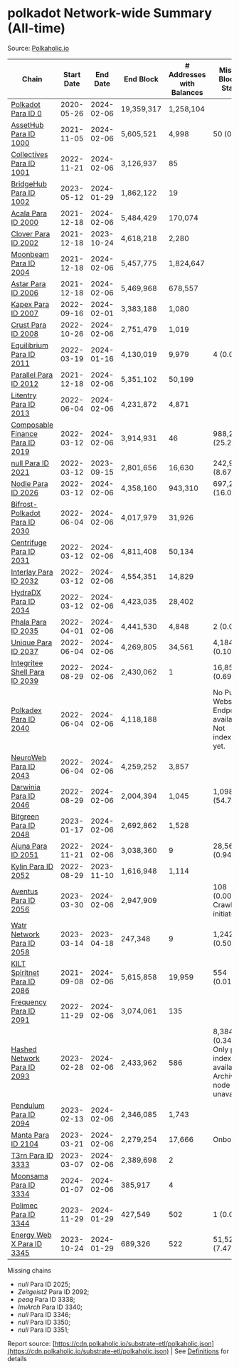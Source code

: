 # polkadot Network-wide Summary (All-time)

Source: [Polkaholic.io](https://polkaholic.io)


| Chain            | Start Date | End Date | End Block | # Addresses with Balances | Missing Blocks / Status |
| ---------------- | ---------- | ---------| --------- | ------------------------- | ----------------------- |
| [Polkadot Para ID 0](/polkadot/0-polkadot) | 2020-05-26 | 2024-02-06 | 19,359,317 |  1,258,104 |    |
| [AssetHub Para ID 1000](/polkadot/1000-assethub) | 2021-11-05 | 2024-02-06 | 5,605,521 |  4,998 | 50 (0.00%)  |
| [Collectives Para ID 1001](/polkadot/1001-collectives) | 2022-11-21 | 2024-02-06 | 3,126,937 |  85 |    |
| [BridgeHub Para ID 1002](/polkadot/1002-bridgehub) | 2023-05-12 | 2024-01-29 | 1,862,122 |  19 |    |
| [Acala Para ID 2000](/polkadot/2000-acala) | 2021-12-18 | 2024-02-06 | 5,484,429 |  170,074 |    |
| [Clover Para ID 2002](/polkadot/2002-clover) | 2021-12-18 | 2023-10-24 | 4,618,218 |  2,280 |    |
| [Moonbeam Para ID 2004](/polkadot/2004-moonbeam) | 2021-12-18 | 2024-02-06 | 5,457,775 |  1,824,647 |    |
| [Astar Para ID 2006](/polkadot/2006-astar) | 2021-12-18 | 2024-02-06 | 5,469,968 |  678,557 |    |
| [Kapex Para ID 2007](/polkadot/2007-kapex) | 2022-09-16 | 2024-02-01 | 3,383,188 |  1,080 |    |
| [Crust Para ID 2008](/polkadot/2008-crust) | 2022-10-26 | 2024-02-06 | 2,751,479 |  1,019 |    |
| [Equilibrium Para ID 2011](/polkadot/2011-equilibrium) | 2022-03-19 | 2024-01-16 | 4,130,019 |  9,979 | 4 (0.00%)  |
| [Parallel Para ID 2012](/polkadot/2012-parallel) | 2021-12-18 | 2024-02-06 | 5,351,102 |  50,199 |    |
| [Litentry Para ID 2013](/polkadot/2013-litentry) | 2022-06-04 | 2024-02-06 | 4,231,872 |  4,871 |    |
| [Composable Finance Para ID 2019](/polkadot/2019-composable) | 2022-03-12 | 2024-02-06 | 3,914,931 |  46 | 988,228 (25.24%)  |
| [null Para ID 2021](/polkadot/2021-efinity) | 2022-03-12 | 2023-09-15 | 2,801,656 |  16,630 | 242,949 (8.67%)  |
| [Nodle Para ID 2026](/polkadot/2026-nodle) | 2022-03-12 | 2024-02-06 | 4,358,160 |  943,310 | 697,249 (16.00%)  |
| [Bifrost-Polkadot Para ID 2030](/polkadot/2030-bifrost) | 2022-06-04 | 2024-02-06 | 4,017,979 |  31,926 |    |
| [Centrifuge Para ID 2031](/polkadot/2031-centrifuge) | 2022-03-12 | 2024-02-06 | 4,811,408 |  50,134 |    |
| [Interlay Para ID 2032](/polkadot/2032-interlay) | 2022-03-12 | 2024-02-06 | 4,554,351 |  14,829 |    |
| [HydraDX Para ID 2034](/polkadot/2034-hydradx) | 2022-03-12 | 2024-02-06 | 4,423,035 |  28,402 |    |
| [Phala Para ID 2035](/polkadot/2035-phala) | 2022-04-01 | 2024-02-06 | 4,441,530 |  4,848 | 2 (0.00%)  |
| [Unique Para ID 2037](/polkadot/2037-unique) | 2022-06-04 | 2024-02-06 | 4,269,805 |  34,561 | 4,184 (0.10%)  |
| [Integritee Shell Para ID 2039](/polkadot/2039-integritee) | 2022-08-29 | 2024-02-06 | 2,430,062 |  1 | 16,854 (0.69%)  |
| [Polkadex Para ID 2040](/polkadot/2040-polkadex) | 2022-06-04 | 2024-02-06 | 4,118,188 |   |   No Public Websocket Endpoint available: Not indexing yet. |
| [NeuroWeb Para ID 2043](/polkadot/2043-neuroweb) | 2022-06-04 | 2024-02-06 | 4,259,252 |  3,857 |    |
| [Darwinia Para ID 2046](/polkadot/2046-darwinia) | 2022-08-29 | 2024-02-06 | 2,004,394 |  1,045 | 1,098,047 (54.78%)  |
| [Bitgreen Para ID 2048](/polkadot/2048-bitgreen) | 2023-01-17 | 2024-02-06 | 2,692,862 |  1,528 |    |
| [Ajuna Para ID 2051](/polkadot/2051-ajuna) | 2022-11-21 | 2024-02-06 | 3,038,360 |  9 | 28,565 (0.94%)  |
| [Kylin Para ID 2052](/polkadot/2052-kylin) | 2022-08-29 | 2023-11-10 | 1,616,948 |  1,114 |    |
| [Aventus Para ID 2056](/polkadot/2056-aventus) | 2023-03-30 | 2024-02-06 | 2,947,909 |   | 108 (0.00%) Crawling initiated |
| [Watr Network Para ID 2058](/polkadot/2058-watr) | 2023-03-14 | 2023-04-18 | 247,348 |  9 | 1,242 (0.50%)  |
| [KILT Spiritnet Para ID 2086](/polkadot/2086-kilt) | 2021-09-08 | 2024-02-06 | 5,615,858 |  19,959 | 554 (0.01%)  |
| [Frequency Para ID 2091](/polkadot/2091-frequency) | 2022-11-29 | 2024-02-06 | 3,074,061 |  135 |    |
| [Hashed Network Para ID 2093](/polkadot/2093-hashed) | 2023-02-28 | 2024-02-06 | 2,433,962 |  586 | 8,384 (0.34%) Only partial index available: Archive node unavailable |
| [Pendulum Para ID 2094](/polkadot/2094-pendulum) | 2023-02-13 | 2024-02-06 | 2,346,085 |  1,743 |    |
| [Manta Para ID 2104](/polkadot/2104-manta) | 2023-03-21 | 2024-02-06 | 2,279,254 |  17,666 |   Onboarding |
| [T3rn Para ID 3333](/polkadot/3333-t3rn) | 2023-03-07 | 2024-02-06 | 2,389,698 |  2 |    |
| [Moonsama Para ID 3334](/polkadot/3334-moonsama) | 2024-01-07 | 2024-02-06 | 385,917 |  4 |    |
| [Polimec Para ID 3344](/polkadot/3344-polimec) | 2023-11-29 | 2024-01-29 | 427,549 |  502 | 1 (0.00%)  |
| [Energy Web X Para ID 3345](/polkadot/3345-energywebx) | 2023-10-24 | 2024-01-29 | 689,326 |  522 | 51,522 (7.47%)  |

Missing chains


* *null* Para ID 2025; 
* *Zeitgeist2* Para ID 2092; 
* *peaq* Para ID 3338; 
* *InvArch* Para ID 3340; 
* *null* Para ID 3346; 
* *null* Para ID 3350; 
* *null* Para ID 3351; 

Report source: [https://cdn.polkaholic.io/substrate-etl/polkaholic.json](https://cdn.polkaholic.io/substrate-etl/polkaholic.json) | See [Definitions](/DEFINITIONS.md) for details
